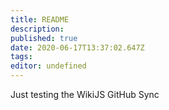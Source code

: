 ```yaml
---
title: README
description: 
published: true
date: 2020-06-17T13:37:02.647Z
tags: 
editor: undefined
---
```


Just testing the WikiJS GitHub Sync
